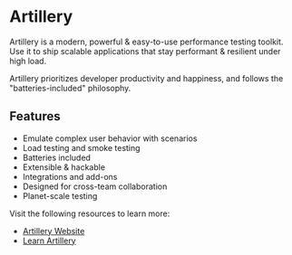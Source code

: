 # Artillery

Artillery is a modern, powerful & easy-to-use performance testing toolkit. Use it to ship scalable applications that stay performant & resilient under high load.

Artillery prioritizes developer productivity and happiness, and follows the "batteries-included" philosophy.

## Features

- Emulate complex user behavior with scenarios 
- Load testing and smoke testing
- Batteries included
- Extensible & hackable
- Integrations and add-ons
- Designed for cross-team collaboration
- Planet-scale testing

Visit the following resources to learn more:

- [Artillery Website](https://www.artillery.io/)
- [Learn Artillery](https://www.youtube.com/playlist?list=PLJ9A48W0kpRJh1_uW2mVNhSIVCMYmNlm7)